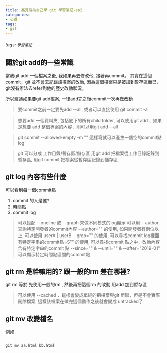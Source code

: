 ```yaml
---
title: 高見龍為自己學 git 學習筆記-ep2
categories: 
- 心得
tags:
- git
---
```


###### tags: `學習筆記`




## 關於git add的一些常識

當我git add 一個檔案之後, 我如果再去修改他, 接著再commit。
其實在這個commit，git 並不會去紀錄該檔案的改動, 因為這個檔案只是被加到暫存區而已，git沒有辦法去refer到他的歷史改動狀況。

所以建議如果要git add檔案, 一律add完之後commit一次再做改動

> 要commit之前一定要先add --all, 或者可以直接使用 git commit -a

> 想要add 一個資料夾, 包括底下的所有child folder, 可以使用git add ., 如果是想要 add 整個專案的內容，則可以用git add --all

> git commit --allowed-empty -m "" 這樣寫就可以產生一個空的commit點 
log

> git 可以分成 工作目錄/暫存區/儲存區
> 用git add 把檔案從工作目錄記錄到暫存區, 用git commit 把檔案從暫存區記錄到儲存區



## git log 內容有些什麼

可以看到每一個commit點

1. commit 的人是誰?
2. 時間點
3. commit log

> 可以搭配 --oneline 或 --graph 來做不同模式的log顯示
> 可以用 --author 查詢特定開發者的commit內容
> --author="" 的使用, 如果開發者有兩位以上, 可以使用 userA \| userB
> --grep="" 的使用, 可以尋找commit log裡面有特定字串的commit點
> -S"" 的使用, 可以尋找commit 點之中，改動內容含有特定字串的commit 點
> --since="" & --until="" & --after="2019-01"  可以顯示特定時間點區間的commit點
> 


## git rm 是幹嘛用的? 跟一般的rm 差在哪裡?

git rm 等於 先使用一般的rm , 然後再把這個rm 的改動 用add 加到暫存區

> 可以使用 --cached ，這樣會變成單純的把檔案與git 斷聯，但是不會實際刪除檔案, 這樣該檔案在做完這個動作之後就會變成 untracked了


## git mv 改變檔名

例如
```

git mv aa.html bb.html
```


